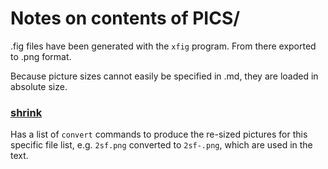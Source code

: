 # Notes on contents of PICS/

.fig files have been generated with the `xfig` program.
From there exported to .png format.

Because picture sizes cannot easily be specified in .md,
they are loaded in absolute size.

### [shrink](./shrink)

Has a list of `convert` commands to produce the re-sized pictures
for this specific file list,
e.g. `2sf.png` converted to `2sf-.png`, which are used in the text.


